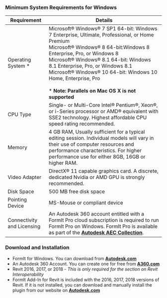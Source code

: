 ### Minimum System Requirements for Windows

| Requirement | Details |
| --- | ---- |
| Operating System * | Microsoft&#xAE; Windows&#xAE; 7 SP1 64-bit: Windows 7 Enterprise, Ultimate, Professional, or Home Premium<br>Microsoft&#xAE; Windows&#xAE; 8 64-bit:Windows 8 Enterprise, Pro, or Windows 8 <br>Microsoft&#xAE; Windows&#xAE; 8.1 64-bit: Windows 8.1 Enterprise, Pro, or Windows 8.1 <br> Microsoft&#xAE; Windows&#xAE; 10 64-bit: Windows 10 Home, Enterprise, Pro <br><br>* **Note: Parallels on Mac OS X is not supported**|
|CPU Type |Single- or Multi-Core Intel&#xAE; Pentium&#xAE;, Xeon&#xAE;, or i-Series processor or AMD&#xAE; equivalent with SSE2 technology. Highest affordable CPU speed rating recommended. |
|Memory |4 GB RAM, Usually sufficient for a typical editing session. Individual models will vary in their use of computer resources and performance characteristics. For higher performance use for either 8GB, 16GB or higher RAM. |
|Video Adapter|DirectX&#xAE; 11 capable graphics card. A discrete, dedicated Nvidia or AMD GPU is strongly recommended.  |
|Disk Space |500 MB free disk space |
|Pointing Device |MS-Mouse or compliant device |
|Connectivity and Licensing |An Autodesk 360 account entitled with a FormIt Pro cloud subscription is required to run FormIt Pro on Windows. FormIt Pro is available as part of the [**Autodesk AEC Collection**](https://www.autodesk.com/collections/architecture-engineering-construction/overview). |
 
### Download and Installation
* FormIt for Windows. You can download from [**Autodesk.com**](http://formit360.autodesk.com/page/download)
* An Autodesk 360 Account. You can create one for free from [**A360.com**](https://a360.autodesk.com/)
* Revit 2016, 2017, or 2018  - _This is only required for the section on Revit Interoperability_
* FormIt Add-In for Revit is included with the 2016, 2017, 2018 versions of Revit. If it is not installed, you can download and manually install the plugin from our website on [**Autodesk.com**](http://formit360.autodesk.com/page/download)




